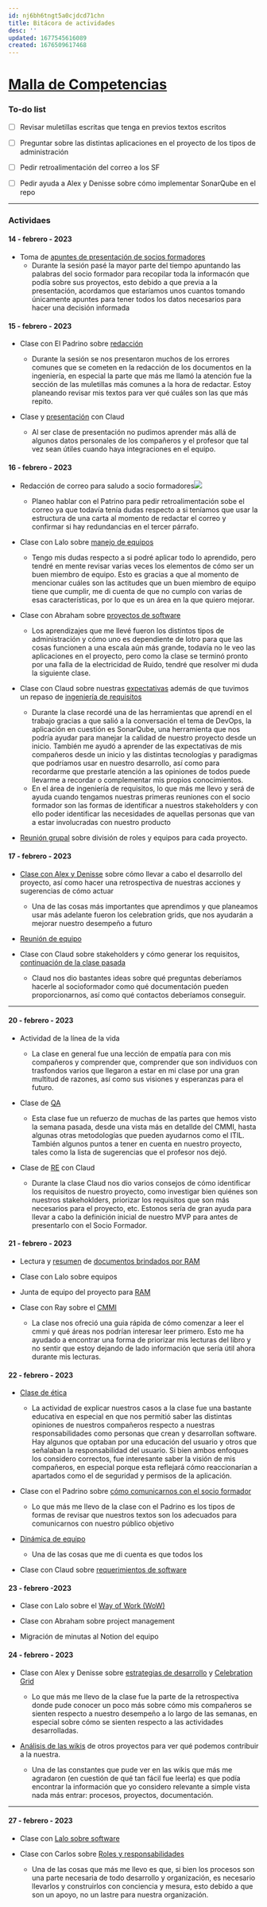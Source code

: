 ```yaml
---
id: nj6bh6tngt5a0cjdcd71chn
title: Bitácora de actividades
desc: ''
updated: 1677545616089
created: 1676509617468
---
```

# [Malla de Competencias](https://docs.google.com/spreadsheets/d/1nmvoQtUGO_M0IZcb4D5WcgCSOJuYc3m-qrH3JYNFXH0/edit)

### To-do list
- [ ] Revisar muletillas escritas que tenga en previos textos escritos

- [ ] Preguntar sobre las distintas aplicaciones en el proyecto de los tipos de administración

- [ ] Pedir retroalimentación del correo a los SF

- [ ] Pedir ayuda a Alex y Denisse sobre cómo implementar SonarQube en el repo

- - -
### Actividaes

#### 14 - febrero - 2023
* Toma de [apuntes de presentación de socios formadores](/SextoSemestre.NotasPresentaci%C3%B3nSF.md)
    - Durante la sesión pasé la mayor parte del tiempo apuntando las palabras del socio formador para recopilar toda la informacón que podía sobre sus proyectos, esto debido a que previa a la presentación, acordamos que estaríamos unos cuantos tomando únicamente apuntes para tener todos los datos necesarios para hacer una decisión informada

#### 15 - febrero - 2023
* Clase con El Padrino sobre [redacción](/SextoSemestre.Redacci%C3%B3n.md)
    - Durante la sesión se nos presentaron muchos de los errores comunes que se cometen en la redacción de los documentos en la ingeniería, en especial la parte que más me llamó la atención fue la sección de las muletillas más comunes a la hora de redactar. Estoy planeando revisar mis textos para ver qué cuáles son las que más repito.

* Clase y [presentación](https://docs.google.com/document/d/1P3lnkQyT1AwuFNFheT3KoWKOnMfodc8V8EWSiPAyTTk/edit) con Claud
    - Al ser clase de presentación no pudimos aprender más allá de algunos datos personales de los compañeros y el profesor que tal vez sean útiles cuando haya integraciones en el equipo.

#### 16 - febrero - 2023
* Redacción de correo para saludo a socio formadores![](/assets/SextoSemestre/EvidenciaCorreoSocioFormador.jpg)
    - Planeo hablar con el Patrino para pedir retroalimentación sobe el correo ya que todavía tenía dudas respecto a si teníamos que usar la estructura de una carta al momento de redactar el correo y confirmar si hay redundancias en el tercer párrafo.

* Clase con Lalo sobre [manejo de equipos](/SextoSemestre.Gu%C3%ADa%20para%20las%20sesiones%20con%20Lalo.md)
    - Tengo mis dudas respecto a si podré aplicar todo lo aprendido, pero tendré en mente revisar varias veces los elementos de cómo ser un buen miembro de equipo. Esto es gracias a que al momento de mencionar cuáles son las actitudes que un buen miembro de equipo tiene que cumplir, me di cuenta de que no cumplo con varias de esas características, por lo que  es un área en la que quiero mejorar.

* Clase con Abraham sobre [proyectos de software](/SextoSemestre.Abraham-ProyectosSoftware.md)
    - Los aprendizajes que me llevé fueron los distintos tipos de administración y cómo uno es dependiente de lotro para que las cosas funcionen a una escala aún más grande, todavía no le veo las aplicaciones en el proyecto, pero como la clase se terminó pronto por una falla de la electricidad de Ruido, tendré que resolver mi duda la siguiente clase.

* Clase con Claud sobre nuestras [expectativas](https://docs.google.com/document/d/17ASjThEb86sdZ76NHIiNry4AwfzZOG0jrRtVmCYLufo/edit) además de que tuvimos un repaso de [ingeniería de requisitos](/SextoSemestre.Requirements%20Engineering.md)
    - Durante la clase recordé una de las herramientas que aprendí en el trabajo gracias a que salió a la conversación el tema de DevOps, la aplicación en cuestión es SonarQube, una herramienta que nos podría ayudar para manejar la calidad de nuestro proyecto desde un inicio. También me ayudó a aprender de las expectativas de mis compañeros desde un inicio y las distintas tecnologías y paradigmas que podríamos usar en nuestro desarrollo, así como para recordarme que prestarle atención a las opiniones de todos puede llevarme a recordar o complementar mis propios conocimientos.
    - En el área de ingeniería de requisitos, lo que más me llevo y será de ayuda cuando tengamos nuestras primeras reuniones con el socio formador son las formas de identificar a nuestros stakeholders y con ello poder identificar las necesidades de aquellas personas que van a estar involucradas con nuestro producto

* [Reunión grupal](/SextoSemestre.Minuta%20Reuni%C3%B3n%2016%20Febrero.md) sobre división de roles y equipos para cada proyecto.

#### 17 - febrero - 2023
* [Clase con Alex y Denisse](/SextoSemestre.C%C3%B3mo%20interactuar%20con%20el%20cliente%20con%20Denise%20y%20Alex.md) sobre cómo llevar a cabo el desarrollo del proyecto, así como hacer una retrospectiva de nuestras acciones y sugerencias de cómo actuar
    - Una de las cosas más importantes que aprendimos y que planeamos usar más adelante fueron los celebration grids, que nos ayudarán a mejorar nuestro desempeño a futuro

* [Reunión de equipo](/SextoSemestre.MinutaReuni%C3%B3n%2017%20febrero.md)

* Clase con Claud sobre stakeholders y cómo generar los requisitos, [continuación de la clase pasada](/SextoSemestre.Requirements%20Engineering.md)
    - Claud nos dio bastantes ideas sobre qué preguntas deberíamos hacerle al socioformador como qué documentación pueden proporcionarnos, así como qué contactos deberíamos conseguir.

---

#### 20 - febrero - 2023
* Actividad de la línea de la vida
    - La clase en general fue una lección de empatía para con mis compañeros y comprender que, comprender que son individuos con trasfondos varios que llegaron a estar en mi clase por una gran multitud de razones, así como sus visiones y esperanzas para el futuro.

* Clase de [QA](/SextoSemestre.Qualiy%20Assurance.md)
    - Esta clase fue un refuerzo de muchas de las partes que hemos visto la semana pasada, desde una vista más en detallde del CMMI, hasta algunas otras metodologías que pueden ayudarnos como el ITIL. También algunos puntos a tener en cuenta en nuestro proyecto, tales como la lista de sugerencias que el profesor nos dejó.

* Clase de [RE](/SextoSemestre.Requirements%20Engineering.md) con Claud
    - Durante la clase Claud nos dio varios consejos de cómo identificar los requisitos de nuestro proyecto, como investigar bien quiénes son nuestros stakehoklders, priorizar los requisitos que son más necesarios para el proyecto, etc. Estonos sería de gran ayuda para llevar a cabo la definición inicial de nuestro MVP para antes de presentarlo con el Socio Formador.

#### 21 - febrero - 2023
* Lectura y [resumen](/SextoSemestre.RAM.md) de [documentos brindados por RAM](https://drive.google.com/drive/u/1/folders/1fAwsB1_l0sCynAklk9ZsymYF6MaQq9e)

* Clase con Lalo sobre equipos

* Junta de equipo del proyecto para [RAM](/SextoSemestre.Minuta%20RAM%2021%20de%20febrero.md)

* Clase con Ray sobre el [CMMI](/SextoSemestre.CMMI%20con%20Ray.md)
    - La clase nos ofreció una guia rápida de cómo comenzar a leer el cmmi y qué áreas nos podrían interesar leer primero. Esto me ha ayudado a encontrar una forma de priorizar mis lecturas del libro y no sentir que estoy dejando de lado información que sería útil ahora durante mis lecturas.

#### 22 - febrero - 2023

* [Clase de ética](https://experiencia21.tec.mx/courses/359675/discussion_topics/2137937)
    - La actividad de explicar nuestros casos a la clase fue una bastante educativa en especial en que nos permitió saber las distintas opiniones de nuestros compañeros respecto a nuestras responsabilidades como personas que crean y desarrollan software. Hay algunos que optaban por una educación del usuario y otros que señalaban la responsabilidad del usuario. Si bien ambos enfoques los considero correctos, fue interesante saber la visión de mis compañeros, en especial porque esta reflejará cómo reaccionarían a apartados como el de seguridad y permisos de la aplicación.

* Clase con el Padrino sobre [cómo comunicarnos con el socio formador](/SextoSemestre.ClasePMBOK.md)
    - Lo que más me llevo de la clase con el Padrino es los tipos de formas de revisar que nuestros textos son los adecuados para comunicarnos con nuestro público objetivo

* [Dinámica de equipo](/SextoSemestre.Minuta%20Din%C3%A1mica%20de%20equipo%2022%20de%20febrero.md)
    - Una de las cosas que me di cuenta es que todos los 

* Clase con Claud sobre [requerimientos de software](/SextoSemestre.Requirements.md)

#### 23 - febrero -2023

* Clase con Lalo sobre el [Way of Work (WoW)](/SextoSemestre.Way%20Of%20Work.md)

* Clase con Abraham sobre project management

* Migración de minutas al Notion del equipo

#### 24 - febrero - 2023
* Clase con Alex y Denisse sobre [estrategias de desarrollo](/SextoSemestre.Estrategia%20de%20Desarrollo.md) y [Celebration Grid](/SextoSemestre.Retrospectiva%2024%20de%20febrero.md)
    - Lo que más me llevo de la clase fue la parte de la retrospectiva donde pude conocer un poco más sobre cómo mis compañeros se sienten respecto a nuestro desempeño a lo largo de las semanas, en especial sobre cómo se sienten respecto a las actividades desarrolladas.

* [Análisis de las wikis](/SextoSemestre.Otras%20Wikis.md) de otros proyectos para ver qué podemos contribuir a la nuestra.
    - Una de las constantes que pude ver en las wikis que más me agradaron (en cuestión de qué tan fácil fue leerla) es que podía encontrar la información que yo considero relevante a simple vista nada más entrar: procesos, proyectos, documentación.

---

#### 27 - febrero - 2023
* Clase con [Lalo sobre software](/SextoSemestre.Tipos%20de%20Software.md)

* Clase con Carlos sobre [Roles y responsabilidades](/SextoSemestre.Roles%20y%20Responsabilidades.md)
    - Una de las cosas que más me llevo es que, si bien los procesos son una parte necesaria de todo desarrollo y organización, es necesario llevarlos y construirlos con conciencia y mesura, esto debido a que son un apoyo, no un lastre para nuestra organización.